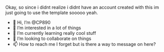 Okay, so since i didnt realize i didnt have an account created with this im just going to use the template sooooo yeah.
- 👋 Hi, I’m @CP890
- 👀 I’m interested in a lot of things
- 🌱 I’m currently learning really cool stuff
- 💞️ I’m looking to collaborate on things
- 📫 How to reach me I forget but is there a way to message on here?
